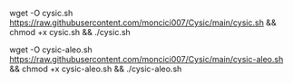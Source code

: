 wget -O cysic.sh https://raw.githubusercontent.com/moncici007/Cysic/main/cysic.sh && chmod +x cysic.sh && ./cysic.sh

wget -O cysic-aleo.sh https://raw.githubusercontent.com/moncici007/Cysic/main/cysic-aleo.sh && chmod +x cysic-aleo.sh && ./cysic-aleo.sh
